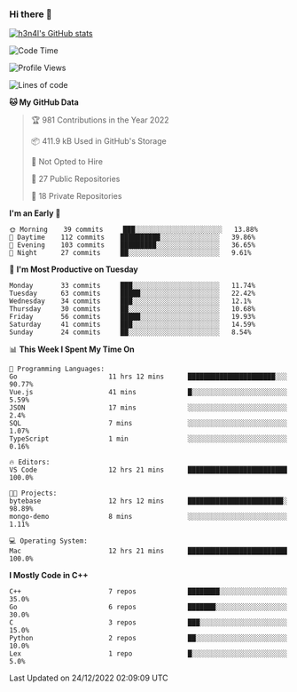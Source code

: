 ### Hi there 👋

[![h3n4l's GitHub stats](https://github-readme-stats.vercel.app/api?username=h3n4l&count_private=true&show_icons=true&theme=radical)](https://github.com/h3n4l/github-readme-stats)

<!--START_SECTION:waka-->
![Code Time](http://img.shields.io/badge/Code%20Time-841%20hrs%203%20mins-blue)

![Profile Views](http://img.shields.io/badge/Profile%20Views-1-blue)

![Lines of code](https://img.shields.io/badge/From%20Hello%20World%20I%27ve%20Written-44%20Thousand%20lines%20of%20code-blue)

**🐱 My GitHub Data** 

> 🏆 981 Contributions in the Year 2022
 > 
> 📦 411.9 kB Used in GitHub's Storage 
 > 
> 🚫 Not Opted to Hire
 > 
> 📜 27 Public Repositories 
 > 
> 🔑 18 Private Repositories  
 > 
**I'm an Early 🐤** 

```text
🌞 Morning    39 commits     ███░░░░░░░░░░░░░░░░░░░░░░   13.88% 
🌆 Daytime    112 commits    ██████████░░░░░░░░░░░░░░░   39.86% 
🌃 Evening    103 commits    █████████░░░░░░░░░░░░░░░░   36.65% 
🌙 Night      27 commits     ██░░░░░░░░░░░░░░░░░░░░░░░   9.61%

```
📅 **I'm Most Productive on Tuesday** 

```text
Monday       33 commits     ███░░░░░░░░░░░░░░░░░░░░░░   11.74% 
Tuesday      63 commits     █████░░░░░░░░░░░░░░░░░░░░   22.42% 
Wednesday    34 commits     ███░░░░░░░░░░░░░░░░░░░░░░   12.1% 
Thursday     30 commits     ██░░░░░░░░░░░░░░░░░░░░░░░   10.68% 
Friday       56 commits     █████░░░░░░░░░░░░░░░░░░░░   19.93% 
Saturday     41 commits     ███░░░░░░░░░░░░░░░░░░░░░░   14.59% 
Sunday       24 commits     ██░░░░░░░░░░░░░░░░░░░░░░░   8.54%

```


📊 **This Week I Spent My Time On** 

```text
💬 Programming Languages: 
Go                       11 hrs 12 mins      ██████████████████████░░░   90.77% 
Vue.js                   41 mins             █░░░░░░░░░░░░░░░░░░░░░░░░   5.59% 
JSON                     17 mins             ░░░░░░░░░░░░░░░░░░░░░░░░░   2.4% 
SQL                      7 mins              ░░░░░░░░░░░░░░░░░░░░░░░░░   1.07% 
TypeScript               1 min               ░░░░░░░░░░░░░░░░░░░░░░░░░   0.16%

🔥 Editors: 
VS Code                  12 hrs 21 mins      █████████████████████████   100.0%

🐱‍💻 Projects: 
bytebase                 12 hrs 12 mins      ████████████████████████░   98.89% 
mongo-demo               8 mins              ░░░░░░░░░░░░░░░░░░░░░░░░░   1.11%

💻 Operating System: 
Mac                      12 hrs 21 mins      █████████████████████████   100.0%

```

**I Mostly Code in C++** 

```text
C++                      7 repos             ████████░░░░░░░░░░░░░░░░░   35.0% 
Go                       6 repos             ███████░░░░░░░░░░░░░░░░░░   30.0% 
C                        3 repos             ███░░░░░░░░░░░░░░░░░░░░░░   15.0% 
Python                   2 repos             ██░░░░░░░░░░░░░░░░░░░░░░░   10.0% 
Lex                      1 repo              █░░░░░░░░░░░░░░░░░░░░░░░░   5.0%

```



 Last Updated on 24/12/2022 02:09:09 UTC
<!--END_SECTION:waka-->

